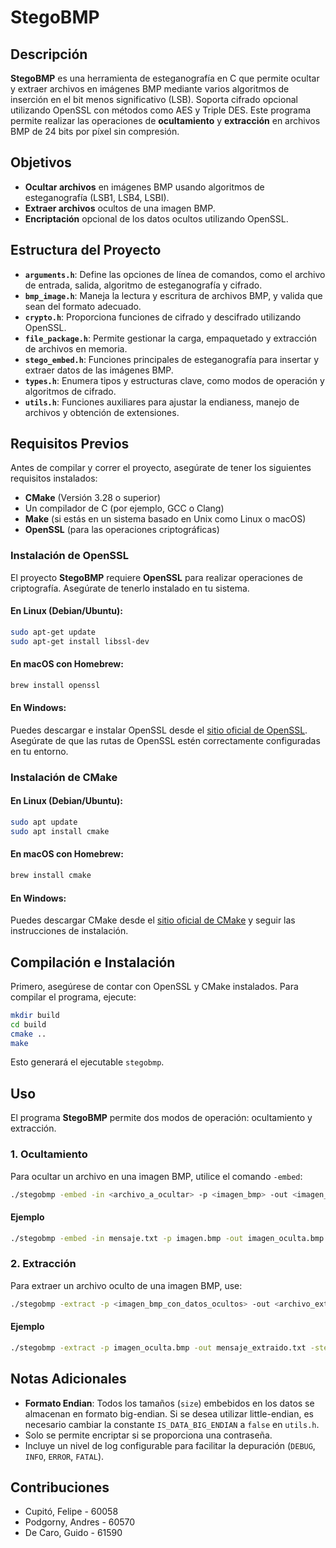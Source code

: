 # StegoBMP

## Descripción

**StegoBMP** es una herramienta de esteganografía en C que permite ocultar y extraer archivos en imágenes BMP mediante varios algoritmos de inserción en el bit menos significativo (LSB). Soporta cifrado opcional utilizando OpenSSL con métodos como AES y Triple DES. Este programa permite realizar las operaciones de **ocultamiento** y **extracción** en archivos BMP de 24 bits por píxel sin compresión.

## Objetivos

- **Ocultar archivos** en imágenes BMP usando algoritmos de esteganografía (LSB1, LSB4, LSBI).
- **Extraer archivos** ocultos de una imagen BMP.
- **Encriptación** opcional de los datos ocultos utilizando OpenSSL.

## Estructura del Proyecto

- **`arguments.h`**: Define las opciones de línea de comandos, como el archivo de entrada, salida, algoritmo de esteganografía y cifrado.
- **`bmp_image.h`**: Maneja la lectura y escritura de archivos BMP, y valida que sean del formato adecuado.
- **`crypto.h`**: Proporciona funciones de cifrado y descifrado utilizando OpenSSL.
- **`file_package.h`**: Permite gestionar la carga, empaquetado y extracción de archivos en memoria.
- **`stego_embed.h`**: Funciones principales de esteganografía para insertar y extraer datos de las imágenes BMP.
- **`types.h`**: Enumera tipos y estructuras clave, como modos de operación y algoritmos de cifrado.
- **`utils.h`**: Funciones auxiliares para ajustar la endianess, manejo de archivos y obtención de extensiones.


## Requisitos Previos

Antes de compilar y correr el proyecto, asegúrate de tener los siguientes requisitos instalados:

- **CMake** (Versión 3.28 o superior)
- Un compilador de C (por ejemplo, GCC o Clang)
- **Make** (si estás en un sistema basado en Unix como Linux o macOS)
- **OpenSSL** (para las operaciones criptográficas)

### Instalación de OpenSSL

El proyecto **StegoBMP** requiere **OpenSSL** para realizar operaciones de criptografía. Asegúrate de tenerlo instalado en tu sistema.

#### En Linux (Debian/Ubuntu):

```bash
sudo apt-get update
sudo apt-get install libssl-dev
```

#### En macOS con Homebrew:

```bash
brew install openssl
```

#### En Windows:

Puedes descargar e instalar OpenSSL desde el [sitio oficial de OpenSSL](https://slproweb.com/products/Win32OpenSSL.html). Asegúrate de que las rutas de OpenSSL estén correctamente configuradas en tu entorno.

### Instalación de CMake

#### En Linux (Debian/Ubuntu):

```bash
sudo apt update
sudo apt install cmake
```

#### En macOS con Homebrew:

```bash
brew install cmake
```

#### En Windows:

Puedes descargar CMake desde el [sitio oficial de CMake](https://cmake.org/download/) y seguir las instrucciones de instalación.

## Compilación e Instalación

Primero, asegúrese de contar con OpenSSL y CMake instalados. Para compilar el programa, ejecute:

```bash
mkdir build
cd build
cmake ..
make
```

Esto generará el ejecutable `stegobmp`.

## Uso

El programa **StegoBMP** permite dos modos de operación: ocultamiento y extracción.

### 1. Ocultamiento

Para ocultar un archivo en una imagen BMP, utilice el comando `-embed`:

```bash
./stegobmp -embed -in <archivo_a_ocultar> -p <imagen_bmp> -out <imagen_bmp_salida> -steg <LSB1 | LSB4 | LSBI> [-a <aes128 | aes192 | aes256 | 3des>] [-m <ecb | cfb | ofb | cbc>] [-pass <contraseña>]
```

#### Ejemplo

```bash
./stegobmp -embed -in mensaje.txt -p imagen.bmp -out imagen_oculta.bmp -steg LSBI -a aes128 -m cbc -pass "secreto"
```

### 2. Extracción

Para extraer un archivo oculto de una imagen BMP, use:

```bash
./stegobmp -extract -p <imagen_bmp_con_datos_ocultos> -out <archivo_extraido> -steg <LSB1 | LSB4 | LSBI> [-a <aes128 | aes192 | aes256 | 3des>] [-m <ecb | cfb | ofb | cbc>] [-pass <contraseña>]
```

#### Ejemplo

```bash
./stegobmp -extract -p imagen_oculta.bmp -out mensaje_extraido.txt -steg LSBI -a aes128 -m cbc -pass "secreto"
```

## Notas Adicionales

- **Formato Endian**: Todos los tamaños (`size`) embebidos en los datos se almacenan en formato big-endian. Si se desea utilizar little-endian, es necesario cambiar la constante `IS_DATA_BIG_ENDIAN` a `false` en `utils.h`.
- Solo se permite encriptar si se proporciona una contraseña.
- Incluye un nivel de log configurable para facilitar la depuración (`DEBUG`, `INFO`, `ERROR`, `FATAL`).


## Contribuciones

 - Cupitó, Felipe - 60058
 - Podgorny, Andres - 60570 
 - De Caro, Guido - 61590
